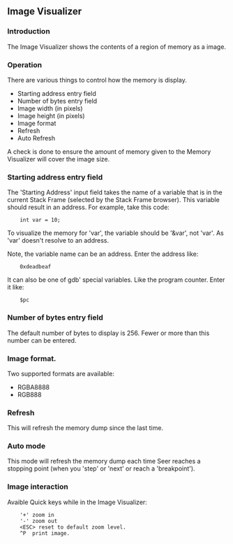 ## Image Visualizer

### Introduction

The Image Visualizer shows the contents of a region of memory as a image.

### Operation

There are various things to control how the memory is display.

* Starting address entry field
* Number of bytes entry field
* Image width (in pixels)
* Image height (in pixels)
* Image format
* Refresh
* Auto Refresh

A check is done to ensure the amount of memory given to the Memory Visualizer will cover the image size.

### Starting address entry field

The 'Starting Address' input field takes the name of a variable that is in the current Stack Frame (selected by the Stack Frame browser). This variable should result in an address. For example, take this code:
```
    int var = 10;
```
To visualize the memory for 'var', the variable should be '&var', not 'var'. As 'var' doesn't resolve to an address.

Note, the variable name can be an address. Enter the address like:
```
    0xdeadbeaf
```
It can also be one of gdb' special variables. Like the program counter. Enter it like:
```
    $pc
```

### Number of bytes entry field

The default number of bytes to display is 256. Fewer or more than this number can be entered.

### Image format.

Two supported formats are available:

* RGBA8888
* RGB888

### Refresh

This will refresh the memory dump since the last time.

### Auto mode

This mode will refresh the memory dump each time Seer reaches a stopping point (when you 'step' or 'next' or reach a 'breakpoint').

### Image interaction

Avaible Quick keys while in the Image Visualizer:
```
    '+' zoom in
    '-' zoom out
    <ESC> reset to default zoom level.
    ^P  print image.
```


